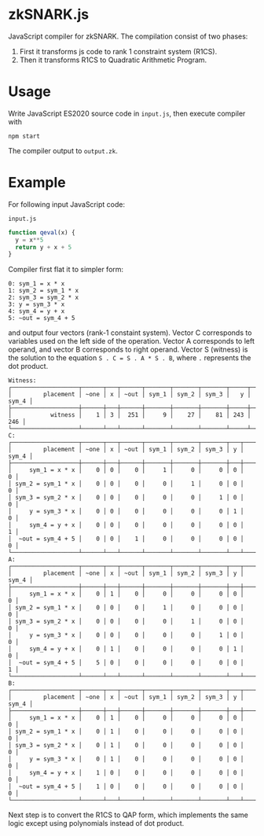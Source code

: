 # zkSNARK.js

JavaScript compiler for zkSNARK.
The compilation consist of two phases:
1. First it transforms js code to rank 1 constraint system (R1CS).
2. Then it transforms R1CS to Quadratic Arithmetic Program.

# Usage

Write JavaScript ES2020 source code in `input.js`, then execute compiler with
```
npm start
```

The compiler output to `output.zk`.

# Example

For following input JavaScript code:

`input.js`

```js
function qeval(x) { 
  y = x**5
  return y + x + 5
}
```

Compiler first flat it to simpler form:
```
0: sym_1 = x * x
1: sym_2 = sym_1 * x
2: sym_3 = sym_2 * x
3: y = sym_3 * x
4: sym_4 = y + x
5: ~out = sym_4 + 5
```

and output four vectors (rank-1 constaint system). 
Vector C corresponds to variables used on the left side of the operation.
Vector A corresponds to left operand, and vector B corresponds to right operand.
Vector S (witness) is the solution to the equation `S . C = S . A * S . B`, where `.` represents the dot product.

```
Witness:
┌───────────────────┬──────┬───┬──────┬───────┬───────┬───────┬─────┬───────┐
│         placement │ ~one │ x │ ~out │ sym_1 │ sym_2 │ sym_3 │   y │ sym_4 │
├───────────────────┼──────┼───┼──────┼───────┼───────┼───────┼─────┼───────┤
│           witness │    1 │ 3 │  251 │     9 │    27 │    81 │ 243 │   246 │
└───────────────────┴──────┴───┴──────┴───────┴───────┴───────┴─────┴───────┘
C:
┌───────────────────┬──────┬───┬──────┬───────┬───────┬───────┬───┬───────┐
│         placement │ ~one │ x │ ~out │ sym_1 │ sym_2 │ sym_3 │ y │ sym_4 │
├───────────────────┼──────┼───┼──────┼───────┼───────┼───────┼───┼───────┤
│     sym_1 = x * x │    0 │ 0 │    0 │     1 │     0 │     0 │ 0 │     0 │
│ sym_2 = sym_1 * x │    0 │ 0 │    0 │     0 │     1 │     0 │ 0 │     0 │
│ sym_3 = sym_2 * x │    0 │ 0 │    0 │     0 │     0 │     1 │ 0 │     0 │
│     y = sym_3 * x │    0 │ 0 │    0 │     0 │     0 │     0 │ 1 │     0 │
│     sym_4 = y + x │    0 │ 0 │    0 │     0 │     0 │     0 │ 0 │     1 │
│  ~out = sym_4 + 5 │    0 │ 0 │    1 │     0 │     0 │     0 │ 0 │     0 │
└───────────────────┴──────┴───┴──────┴───────┴───────┴───────┴───┴───────┘
A:
┌───────────────────┬──────┬───┬──────┬───────┬───────┬───────┬───┬───────┐
│         placement │ ~one │ x │ ~out │ sym_1 │ sym_2 │ sym_3 │ y │ sym_4 │
├───────────────────┼──────┼───┼──────┼───────┼───────┼───────┼───┼───────┤
│     sym_1 = x * x │    0 │ 1 │    0 │     0 │     0 │     0 │ 0 │     0 │
│ sym_2 = sym_1 * x │    0 │ 0 │    0 │     1 │     0 │     0 │ 0 │     0 │
│ sym_3 = sym_2 * x │    0 │ 0 │    0 │     0 │     1 │     0 │ 0 │     0 │
│     y = sym_3 * x │    0 │ 0 │    0 │     0 │     0 │     1 │ 0 │     0 │
│     sym_4 = y + x │    0 │ 1 │    0 │     0 │     0 │     0 │ 1 │     0 │
│  ~out = sym_4 + 5 │    5 │ 0 │    0 │     0 │     0 │     0 │ 0 │     1 │
└───────────────────┴──────┴───┴──────┴───────┴───────┴───────┴───┴───────┘
B:
┌───────────────────┬──────┬───┬──────┬───────┬───────┬───────┬───┬───────┐
│         placement │ ~one │ x │ ~out │ sym_1 │ sym_2 │ sym_3 │ y │ sym_4 │
├───────────────────┼──────┼───┼──────┼───────┼───────┼───────┼───┼───────┤
│     sym_1 = x * x │    0 │ 1 │    0 │     0 │     0 │     0 │ 0 │     0 │
│ sym_2 = sym_1 * x │    0 │ 1 │    0 │     0 │     0 │     0 │ 0 │     0 │
│ sym_3 = sym_2 * x │    0 │ 1 │    0 │     0 │     0 │     0 │ 0 │     0 │
│     y = sym_3 * x │    0 │ 1 │    0 │     0 │     0 │     0 │ 0 │     0 │
│     sym_4 = y + x │    1 │ 0 │    0 │     0 │     0 │     0 │ 0 │     0 │
│  ~out = sym_4 + 5 │    1 │ 0 │    0 │     0 │     0 │     0 │ 0 │     0 │
└───────────────────┴──────┴───┴──────┴───────┴───────┴───────┴───┴───────┘

```


Next step is to convert the R1CS to QAP form, which implements the same logic except using polynomials instead of dot product. 
